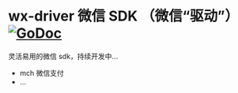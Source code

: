 # wx-driver 微信 SDK （微信“驱动”）[![GoDoc](https://godoc.org/github.com/huangjunwen/wx-driver?status.svg)](https://godoc.org/github.com/huangjunwen/wx-driver)

灵活易用的微信 sdk，持续开发中...

- mch 微信支付
- ...
